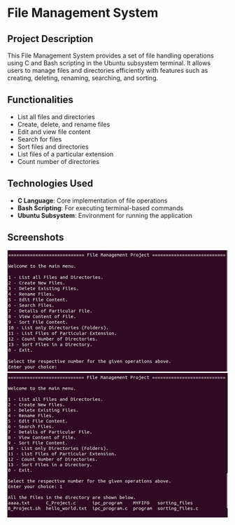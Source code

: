 # File Management System  

## Project Description  
This File Management System provides a set of file handling operations using C and Bash scripting in the Ubuntu subsystem terminal. It allows users to manage files and directories efficiently with features such as creating, deleting, renaming, searching, and sorting.  

## Functionalities  
- List all files and directories  
- Create, delete, and rename files  
- Edit and view file content  
- Search for files  
- Sort files and directories  
- List files of a particular extension  
- Count number of directories  

## Technologies Used  
- **C Language**: Core implementation of file operations  
- **Bash Scripting**: For executing terminal-based commands  
- **Ubuntu Subsystem**: Environment for running the application  

## Screenshots
![main menu](screenshots/mainmenu.jpeg)
![list all files](screenshots/opt1.jpeg)

